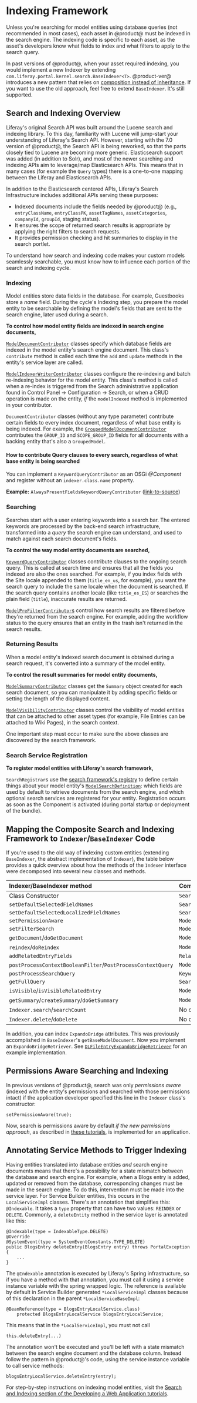 # Indexing Framework [](id=indexing-framework)

Unless you're searching for model entities using database queries (not
recommended in most cases), each asset in @product@ must be indexed in the
search engine. The indexing code is specific to each asset, as the asset's
developers know what fields to index and what filters to apply to the search
query.

In past versions of @product@, when your asset required indexing, you would
implement a new Indexer by extending
`com.liferay.portal.kernel.search.BaseIndexer<T>`. @product-ver@ introduces
a new pattern that relies on 
[composition instead of inheritance](https://stackoverflow.com/questions/2399544/difference-between-inheritance-and-composition).
If you want to use the old approach, feel free to extend `BaseIndexer`. It's
still supported. 

## Search and Indexing Overview [](id=search-and-indexing-overview)

Liferay's original Search API was built around the Lucene search and indexing
library. To this day, familiarity with Lucene will jump-start your understanding
of Liferay's Search API. However, starting with the 7.0 version of @product@,
the Search API is being reworked, so that the parts closely tied to Lucene are
becoming more generic. Elasticsearch support was added (in addition to Solr),
and most of the newer searching and indexing APIs aim to leverage/map
Elasticsearch APIs. This means that in many cases (for example the `Query`
types) there is a one-to-one mapping between the Liferay and Elasticsearch APIs.

In addition to the Elasticsearch centered APIs, Liferay's Search Infrastructure
includes additional APIs serving these purposes: 

-   Indexed documents include the fields needed by @product@ (e.g., 
    `entryClassName`, `entryClassPK`, `assetTagNames`, `assetCategories`, 
    `companyId`, `groupId`, staging status). 
-   It ensures the scope of returned search results is appropriate by applying 
    the right filters to search requests. 
-   It provides permission checking and hit summaries to display in the search 
    portlet. 

To understand how search and indexing code makes your custom models seamlessly
searchable, you must know how to influence each portion of the search and
indexing cycle.

### Indexing [](id=indexing)

Model entities store data fields in the database. For example, Guestbooks store
a _name_ field. During the cycle's Indexing step, you prepare the model entity
to be searchable by defining the model's fields that are sent to the search
engine, later used during a search.

**To control how model entity fields are indexed in search engine documents,**

[`ModelDocumentContributor`](https://github.com/liferay/liferay-portal/blob/7.1.1-ga2/modules/apps/portal-search/portal-search-spi/src/main/java/com/liferay/portal/search/spi/model/index/contributor/ModelDocumentContributor.java) 
classes specify which database fields are indexed in the model entity's search
engine document. This class's `contribute` method is called each time the `add`
and `update` methods in the entity's service layer are called.

[`ModelIndexerWriterContributor`](https://github.com/liferay/liferay-portal/blob/7.1.1-ga2/modules/apps/portal-search/portal-search-spi/src/main/java/com/liferay/portal/search/spi/model/index/contributor/ModelIndexerWriterContributor.java) 
classes configure the re-indexing and batch re-indexing behavior for the model
entity. This class's method is called when a re-index is triggered from the
Search administrative application found in Control Panel &rarr; Configuration
&rarr; Search, or when a CRUD operation is made on the entity, _if_ the
`modelIndexed` method is implemented in your contributor.

`DocumentContributor` classes (without any type parameter) contribute certain
fields to every index document, regardless of what base entity is being indexed.
For example, the
[`GroupedModelDocumentContributor`](https://github.com/liferay/liferay-portal/blob/7.1.1-ga2/modules/apps/portal-search/portal-search/src/main/java/com/liferay/portal/search/internal/contributor/document/GroupedModelDocumentContributor.java)
contributes the `GROUP_ID` and `SCOPE_GROUP_ID` fields for all documents with a
backing entity that's also a `GroupedModel`.

#### How to contribute Query clauses to every search, regardless of what base entity is being searched [](id=indexing-global-keyword-query-contributor)

You can implement a `KeywordQueryContributor` as an OSGi _@Component_ and register without an `indexer.class.name` property.

**Example:** `AlwaysPresentFieldsKeywordQueryContributor` ([link-to-source](https://github.com/liferay/liferay-portal/blob/7.1.0-ga1/modules/apps/portal-search/portal-search/src/main/java/com/liferay/portal/search/internal/contributor/query/AlwaysPresentFieldsKeywordQueryContributor.java))

### Searching [](id=searching)

Searches start with a user entering keywords into a search bar. The entered
keywords are processed by the back-end search infrastructure, transformed into a
*query* the search engine can understand, and used to match against each search
document's fields.

**To control the way model entity documents are searched,**

[`KeywordQueryContributor`](https://github.com/liferay/liferay-portal/blob/7.1.1-ga2/modules/apps/portal-search/portal-search-spi/src/main/java/com/liferay/portal/search/spi/model/query/contributor/KeywordQueryContributor.java) 
classes contribute clauses to the ongoing search query. This is called at search
time and ensures that all the fields you indexed are also the ones searched.
For example, if you index fields with the Site locale appended to them
(`title_en_us`, for example), you want the search query to include the same
locale when the document is searched. If the search query contains another
locale (like `title_es_ES`) or searches the plain field (`title`), inaccurate
results are returned.

[`ModelPreFilterContributor`s](https://github.com/liferay/liferay-portal/blob/7.1.1-ga2/modules/apps/portal-search/portal-search-spi/src/main/java/com/liferay/portal/search/spi/model/query/contributor/ModelPreFilterContributor.java) 
control how search results are filtered before they're returned from the search
engine. For example, adding the workflow status to the query ensures that an
entity in the trash isn't returned in the search results. 

### Returning Results [](id=returning-results)

When a model entity's indexed search document is obtained during a search
request, it's converted into a summary of the model entity.

**To control the result summaries for model entity documents,**

[`ModelSummaryContributor`](https://github.com/liferay/liferay-portal/blob/7.1.1-ga2/modules/apps/portal-search/portal-search-spi/src/main/java/com/liferay/portal/search/spi/model/result/contributor/ModelSummaryContributor.java) 
classes get the `Summary` object created for each search document, so you can
manipulate it by adding specific fields or setting the length of the displayed
content.

[`ModelVisibilityContributor`](https://github.com/liferay/liferay-portal/blob/7.1.1-ga2/modules/apps/portal-search/portal-search-spi/src/main/java/com/liferay/portal/search/spi/model/result/contributor/ModelVisibilityContributor.java) 
classes control the visibility of model entities that can be attached to other
asset types (for example, File Entries can be attached to Wiki Pages), in the
search context. 

One important step must occur to make sure the above classes are discovered by
the search framework. 

### Search Service Registration [](id=search-service-registration)

**To register model entities with Liferay's search framework,**

`SearchRegistrar`s use the 
[search framework's registry](https://github.com/liferay/liferay-portal/tree/7.1.1-ga2/modules/apps/portal-search/portal-search-spi/src/main/java/com/liferay/portal/search/spi/model/registrar) 
to define certain things about your model entity's 
[`ModelSearchDefinition`](https://github.com/liferay/liferay-portal/blob/7.1.1-ga2/modules/apps/portal-search/portal-search-spi/src/main/java/com/liferay/portal/search/spi/model/registrar/ModelSearchDefinition.java):
which fields are used by default to retrieve documents from the search engine,
and which optional search services are registered for your entity. Registration
occurs as soon as the Component is activated (during portal startup or
deployment of the bundle).

## Mapping the Composite Search and Indexing Framework to `Indexer`/`BaseIndexer` Code [](id=mapping-the-composite-search-and-indexing-framework-to-indexer-baseindexer-)

If you're used to the old way of indexing custom entities (extending
`BaseIndexer`, the abstract implementation of `Indexer`), the table below
provides a quick overview about how the methods of the `Indexer` interface were
decomposed into several new classes and methods.

 Indexer/BaseIndexer method | Composite Indexer Equivalent | Example |
:-------------------------- | :-------------------------- | :--------------- |
 Class Constructor | `SearchRegistrar` | [`GuestbookSearchRegistrar`](/develop/tutorials/-/knowledge_base/7-1/registering-guestbooks-with-the-search-framework) |
 `setDefaultSelectedFieldNames` | `SearchRegistrar.activate` | [`GuestbookSearchRegistrar`](/develop/tutorials/-/knowledge_base/7-1/registering-guestbooks-with-the-search-framework) |
 `setDefaultSelectedLocalizedFieldNames` | `SearchRegistrar.activate` | [`GuestbookSearchRegistrar`](/develop/tutorials/-/knowledge_base/7-1/registering-guestbooks-with-the-search-framework) |
 `setPermissionAware`  | `ModelResourcePermissionRegistrar` | [`GuestbookModelResourcePermissionRegistrar`](/develop/tutorials/-/knowledge_base/7-1/registering-your-defined-permissions#registering-your-entities-with-the-permissions-service) |
  `setFilterSearch` | `ModelResourcePermissionRegistrar` | [`GuestbookModelResourcePermissionRegistrar`](/develop/tutorials/-/knowledge_base/7-1/registering-your-defined-permissions#registering-your-entities-with-the-permissions-service) |
 `getDocument`/`doGetDocument` | `ModelDocumentContributor` | [`GuestbookModelDocumentContributor`](/develop/tutorials/-/knowledge_base/7-1/indexing-guestbooks#implementing-modeldocumentcontributor)
 `reindex`/`doReindex` | `ModelIndexerWriterContributor` | [`GuestbookModelIndexerWriterContributor`](/develop/tutorials/-/knowledge_base/7-1/indexing-guestbooks#implementing-modelindexerwritercontributor)
 `addRelatedEntryFields` | `RelatedEntryIndexer` | [`DLFileEntryRelatedEntryIndexer`](https://github.com/liferay/liferay-portal/blob/7.1.1-ga2/modules/apps/document-library/document-library-service/src/main/java/com/liferay/document/library/internal/search/DLFileEntryRelatedEntryIndexer.java)
 `postProcessContextBooleanFilter`/`PostProcessContextQuery` | `ModelPreFilterContributor` | [`DLFileEntryModelPreFilterContributor`](https://github.com/liferay/liferay-portal/blob/7.1.1-ga2/modules/apps/document-library/document-library-service/src/main/java/com/liferay/document/library/internal/search/DLFileEntryModelPreFilterContributor.java) |
  `postProcessSearchQuery` | `KeywordQueryContributor` | [`GuestbookKeywordQueryContributor`](/develop/tutorials/-/knowledge_base/7-1/querying-for-guestbook-documents#implementing-keywordquerycontributor) |
 `getFullQuery` | `SearchContextContributor` | [`DLFileEntryModelSearchContextContributor`](https://github.com/liferay/liferay-portal/blob/7.1.1-ga2/modules/apps/document-library/document-library-service/src/main/java/com/liferay/document/library/internal/search/DLFileEntryModelSearchContextContributor.java) |
 `isVisible`/`isVisibleRelatedEntry` | `ModelVisibilityContributor` | [`DLFileEntryModelVisibilityContributor`](https://github.com/liferay/liferay-portal/blob/7.1.1-ga2/modules/apps/document-library/document-library-service/src/main/java/com/liferay/document/library/internal/search/DLFileEntryModelVisibilityContributor.java) |
 `getSummary`/`createSummary`/`doGetSummary` | `ModelSummaryContributor` | [`GuestbookModelSummaryContributor`](/develop/tutorials/-/knowledge_base/7-1/generating-results-summaries) |
 `Indexer.search`/`searchCount` | No change | [Guestbook `view_search.jsp`](https://dev.liferay.com/en/develop/tutorials/-/knowledge_base/7-0/creating-a-search-results-jsp-for-the-guestbook-portlet) |	
 `Indexer.delete`/`doDelete` | No change | [`MBMessageLocalServiceImpl.deleteDiscussionMessages`](https://github.com/liferay/liferay-portal/blob/7.1.1-ga2/modules/apps/message-boards/message-boards-service/src/main/java/com/liferay/message/boards/service/impl/MBMessageLocalServiceImpl.java#L687) |

In addition, you can index `ExpandoBridge` attributes. This was previously
accomplished in `BaseIndexer`'s `getBaseModelDocument`. Now you implement an
`ExpandoBridgeRetriever`. See 
[`DLFileEntryExpandoBridgeRetriever`](https://github.com/liferay/liferay-portal/blob/7.1.1-ga2/modules/apps/document-library/document-library-service/src/main/java/com/liferay/document/library/internal/search/DLFileEntryExpandoBridgeRetriever.java)
for an example implementation.

## Permissions Aware Searching and Indexing [](id=permissions-aware-searching-and-indexing)

In previous versions of @product@, search was only _permissions
aware_ (indexed with the entity's permissions and searched with those
permissions intact) if the application developer specified this line in the
`Indexer` class's constructor:

    setPermissionAware(true);

Now, search is permissions aware by default _if the new permissions approach_,
as described in
[these tutorials](/develop/tutorials/-/knowledge_base/7-1/defining-application-permissions), 
is implemented for an application.

## Annotating Service Methods to Trigger Indexing [](id=annotating-service-methods-to-trigger-indexing)

Having entities translated into database entities _and_ search engine documents
means that there's a possibility for a state mismatch between the database and
search engine. For example, when a Blogs entry is added, updated or removed from
the database, corresponding changes must be made in the search engine. To do
this, intervention must be made into the service layer. For Service Builder
entities, this occurs in the `LocalServiceImpl` classes. There's an annotation
that simplifies this: `@Indexable`. It takes a `type` property that can have two
values: `REINDEX` or `DELETE`. Commonly, a `deleteEntity` method in the service
layer is annotated like this:


	@Indexable(type = IndexableType.DELETE)
	@Override
	@SystemEvent(type = SystemEventConstants.TYPE_DELETE)
	public BlogsEntry deleteEntry(BlogsEntry entry) throws PortalException {
        ...
    }

The `@Indexable` annotation is executed by Liferay's Spring infrastructure, so
if you have a method with that annotation, you must call it using a service
instance variable with the spring wrapped logic. The reference is available by
default in Service Builder generated `*LocalServiceImpl` classes because of this
declaration in the parent `*LocalServiceBaseImpl`:

    @BeanReference(type = BlogsEntryLocalService.class)
        protected BlogsEntryLocalService blogsEntryLocalService;

This means that in the `*LocalServiceImpl`, you must not call

    this.deleteEntry(...) 

The annotation won't be executed and you'll be left with a state mismatch
between the search engine document and the database column. Instead follow the
pattern in @product@'s code, using the service instance variable to call service
methods:

    blogsEntryLocalService.deleteEntry(entry);

For step-by-step instructions on indexing model entities, visit the 
[Search and Indexing section of the Developing a Web Application tutorials](/develop/tutorials/-/knowledge_base/7-1/search-and-indexing).
